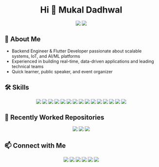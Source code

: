 <!-- Profile Header -->
<h1 align="center">Hi 👋 Mukal Dadhwal</h1>
<p align="center">
  <img src="https://img.shields.io/badge/Backend%20Engineer-blue?style=for-the-badge" />
  <a href="https://mukal.top/" style="text-decoration:none;">
    <img src="https://img.shields.io/badge/Portfolio-mukal.top-green?style=for-the-badge" />
  </a>
</p>



## 🚀 About Me

- Backend Engineer & Flutter Developer passionate about scalable systems, IoT, and AI/ML platforms
- Experienced in building real-time, data-driven applications and leading technical teams
- Quick learner, public speaker, and event organizer





## 🛠️ Skills

<div align="center" style="margin-top:10px;">
  <span>
    <img src="https://img.shields.io/badge/Java-DC382D?style=for-the-badge&logo=java&logoColor=white" />
  </span>
  <span>
    <img src="https://img.shields.io/badge/Go-00ADD8?style=for-the-badge&logo=go&logoColor=white" />
  </span>
  <span>
    <img src="https://img.shields.io/badge/Python-3776AB?style=for-the-badge&logo=python&logoColor=white" />
  </span>
  <span>
    <img src="https://img.shields.io/badge/Dart-0175C2?style=for-the-badge&logo=dart&logoColor=white" />
  </span>
  <span>
    <img src="https://img.shields.io/badge/C-00599C?style=for-the-badge&logo=c&logoColor=white" />
  </span>
  <span>
    <img src="https://img.shields.io/badge/Flutter-02569B?style=for-the-badge&logo=flutter&logoColor=white" />
  </span>
  <span>
    <img src="https://img.shields.io/badge/Vue.js-4FC08D?style=for-the-badge&logo=vue.js&logoColor=white" />
  </span>
  <span>
    <img src="https://img.shields.io/badge/Express.js-000000?style=for-the-badge&logo=express&logoColor=white" />
  </span>
  <span>
    <img src="https://img.shields.io/badge/Spring%20Boot-6DB33F?style=for-the-badge&logo=spring-boot&logoColor=white" />
  </span>
  <span>
    <img src="https://img.shields.io/badge/Firebase-FFCA28?style=for-the-badge&logo=firebase&logoColor=black" />
  </span>
  <span>
    <img src="https://img.shields.io/badge/Git-F05032?style=for-the-badge&logo=git&logoColor=white" />
  </span>
  <span>
    <img src="https://img.shields.io/badge/GitHub%20Actions-2088FF?style=for-the-badge&logo=github-actions&logoColor=white" />
  </span>
  <span>
    <img src="https://img.shields.io/badge/PostgreSQL-336791?style=for-the-badge&logo=postgresql&logoColor=white" />
  </span>
  <span>
    <img src="https://img.shields.io/badge/MongoDB-47A248?style=for-the-badge&logo=mongodb&logoColor=white" />
  </span>
  <span>
    <img src="https://img.shields.io/badge/Postman-FF6C37?style=for-the-badge&logo=postman&logoColor=white" />
  </span>
</div>






## 📂 Recently Worked Repositories

<div align="center" style="margin-top:10px;">
  <a href="https://github.com/mukaldadhwal/proteios" style="text-decoration:none;">
    <img src="https://img.shields.io/badge/Proteios-1976D2?style=for-the-badge&logo=python&logoColor=white" />
  </a>
  <a href="https://github.com/mukaldadhwal/SimpleTodoApi" style="text-decoration:none;">
    <img src="https://img.shields.io/badge/SimpleTodoApi-00ADD8?style=for-the-badge&logo=go&logoColor=white" />
  </a>
  <a href="https://github.com/mukaldadhwal/portfolio" style="text-decoration:none;">
    <img src="https://img.shields.io/badge/Portfolio-FF6B35?style=for-the-badge&logo=html5&logoColor=white" />
  </a>
</div>


## 📫 Connect with Me

<div align="center" style="margin-top:10px;">
  <a href="https://drive.google.com/file/d/1JX2Sf7iV31TUz-9dpxgSGyWg93NCRu6s/view?usp=sharing" style="text-decoration:none;">
  <img src="https://img.shields.io/badge/Resume-Download-FF5722?style=for-the-badge&logo=googledrive&logoColor=white" />
  </a>
  <a href="https://leetcode.com/u/Mkk8/" style="text-decoration:none;">
    <img src="https://img.shields.io/badge/LeetCode-Mkk8-FFA116?style=for-the-badge&logo=leetcode&logoColor=black" />
  </a>
  <a href="https://x.com/mukaldadhwal" style="text-decoration:none;">
    <img src="https://img.shields.io/badge/Twitter-mukaldadhwal-1DA1F2?style=for-the-badge&logo=twitter&logoColor=white" />
  </a>
  <a href="mailto:mukaldadhwal@gmail.com" style="text-decoration:none;">
    <img src="https://img.shields.io/badge/Email-mukaldadhwal@gmail.com-D14836?style=for-the-badge&logo=gmail&logoColor=white" />
  </a>
  <a href="https://linkedin.com/in/mukal-dadhwal" style="text-decoration:none;">
    <img src="https://img.shields.io/badge/LinkedIn-mukal--dadhwal-0077B5?style=for-the-badge&logo=linkedin&logoColor=white" />
  </a>
  <a href="https://mukal.top/" style="text-decoration:none;">
    <img src="https://img.shields.io/badge/Portfolio-mukal.top-43A047?style=for-the-badge" />
  </a>
</div>



<!-- GitHub stats can be added here if desired -->

